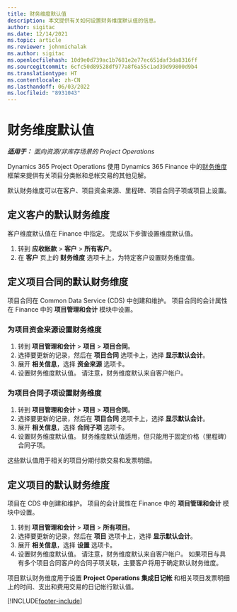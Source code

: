 ```yaml
---
title: 财务维度默认值
description: 本文提供有关如何设置财务维度默认值的信息。
author: sigitac
ms.date: 12/14/2021
ms.topic: article
ms.reviewer: johnmichalak
ms.author: sigitac
ms.openlocfilehash: 10d9e0d739ac1b7681e2e77ec651daf3da8316ff
ms.sourcegitcommit: 6cfc50d89528df977a8f6a55c1ad39d99800d9b4
ms.translationtype: HT
ms.contentlocale: zh-CN
ms.lasthandoff: 06/03/2022
ms.locfileid: "8931043"
---
```

# <a name="financial-dimension-defaults"></a>财务维度默认值

_**适用于：** 面向资源/非库存场景的 Project Operations_



Dynamics 365 Project Operations 使用 Dynamics 365 Finance 中的[财务维度](/dynamics365/finance/general-ledger/financial-dimensions)框架来提供有关项目分类帐和总帐交易的其他见解。

默认财务维度可以在客户、项目资金来源、里程碑、项目合同子项或项目上设置。

## <a name="define-default-financial-dimensions-for-a-customer"></a>定义客户的默认财务维度

客户维度默认值在 Finance 中指定。 完成以下步骤设置维度默认值。

1. 转到 **应收帐款** > **客户** > **所有客户**。
2. 在 **客户** 页上的 **财务维度** 选项卡上，为特定客户设置财务维度值。

## <a name="define-default-financial-dimensions-for-project-contracts"></a>定义项目合同的默认财务维度

项目合同在 Common Data Service (CDS) 中创建和维护。 项目合同的会计属性在 Finance 中的 **项目管理和会计** 模块中设置。

### <a name="set-financial-dimensions-for-a-project-funding-source"></a>为项目资金来源设置财务维度

1. 转到 **项目管理和会计** > **项目** > **项目合同**。
2. 选择要更新的记录，然后在 **项目合同** 选项卡上，选择 **显示默认会计**。
3. 展开 **相关信息**，选择 **资金来源** 选项卡。
4. 设置财务维度默认值。 请注意，财务维度默认来自客户帐户。

### <a name="set-financial-dimensions-for-a-project-contract-line"></a>为项目合同子项设置财务维度

1. 转到 **项目管理和会计** > **项目** > **项目合同**。
2. 选择要更新的记录，然后在 **项目合同** 选项卡上，选择 **显示默认会计**。
3. 展开 **相关信息**，选择 **合同子项** 选项卡。
4. 设置财务维度默认值。 财务维度默认值适用，但只能用于固定价格（里程碑）合同子项。

这些默认值用于相关的项目分期付款交易和发票明细。

## <a name="define-default-financial-dimensions-for-projects"></a>定义项目的默认财务维度

项目在 CDS 中创建和维护。 项目的会计属性在 Finance 中的 **项目管理和会计** 模块中设置。

1. 转到 **项目管理和会计** > **项目** > **所有项目**。
2. 选择要更新的记录，然后在 **项目** 选项卡上，选择 **显示默认会计**。
3. 展开 **相关信息**，选择 **设置** 选项卡。
4. 设置财务维度默认值。 请注意，财务维度默认来自客户帐户。 如果项目与具有多个项目合同客户的合同子项关联，主要客户将用于确定默认财务维度。

项目默认财务维度用于设置 **Project Operations 集成日记帐** 和相关项目发票明细上的时间、支出和费用交易的日记帐行默认值。

[!INCLUDE[footer-include](../includes/footer-banner.md)]
